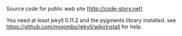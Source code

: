 Source code for public web site [http://code-story.net]


You need at least jekyll 0.11.2 and the pygments library installed.
see https://github.com/mojombo/jekyll/wiki/install for help.
